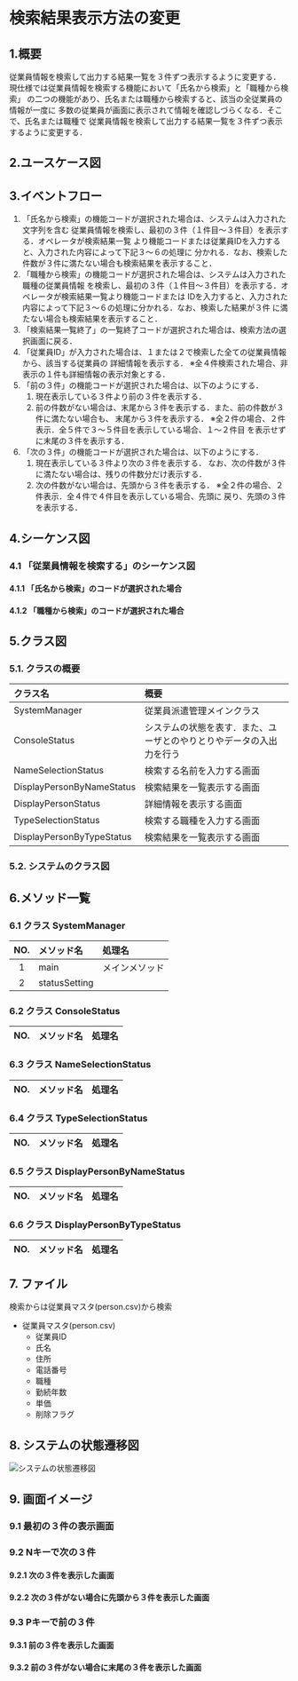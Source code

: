 # 検索結果表示方法の変更

## 1.概要
従業員情報を検索して出力する結果一覧を３件ずつ表示するように変更する．
現仕様では従業員情報を検索する機能において「氏名から検索」と「職種から検索」
の二つの機能があり、氏名または職種から検索すると、該当の全従業員の情報が一度に
多数の従業員が画面に表示されて情報を確認しづらくなる．そこで、氏名または職種で
従業員情報を検索して出力する結果一覧を３件ずつ表示するように変更する．

## 2.ユースケース図


## 3.イベントフロー
1. 「氏名から検索」の機能コードが選択された場合は、システムは入力された文字列を含む
従業員情報を検索し、最初の３件（１件目～３件目）を表示する．オペレータが検索結果一覧
より機能コードまたは従業員IDを入力すると、入力された内容によって下記３～６の処理に
分かれる．なお、検索した件数が３件に満たない場合も検索結果を表示すること．
2. 「職種から検索」の機能コードが選択された場合は、システムは入力された職種の従業員情報
を検索し、最初の３件（１件目～３件目）を表示する．オペレータが検索結果一覧より機能コードまたは
IDを入力すると、入力された内容によって下記３～６の処理に分かれる．なお、検索した結果が３件
に満たない場合も検索結果を表示すること．
3. 「検索結果一覧終了」の一覧終了コードが選択された場合は、検索方法の選択画面に戻る．
4. 「従業員ID」が入力された場合は、１または２で検索した全ての従業員情報から、該当する従業員の
詳細情報を表示する．
※全４件検索された場合、非表示の１件も詳細情報の表示対象とする．
5. 「前の３件」の機能コードが選択された場合は、以下のようにする．
	1. 現在表示している３件より前の３件を表示する．
	2. 前の件数がない場合は、末尾から３件を表示する．また、前の件数が３件に満たない場合も、
	末尾から３件を表示する．
	※全２件の場合、２件表示．全５件で３～５件目を表示している場合、１～２件目
	を表示せずに末尾の３件を表示する．
6. 「次の３件」の機能コードが選択された場合は、以下のようにする．
	1. 現在表示している３件より次の３件を表示する．
	なお、次の件数が３件に満たない場合は、残りの件数分だけ表示する．
	2. 次の件数がない場合は、先頭から３件を表示する．
	※全２件の場合、２件表示．全４件で４件目を表示している場合、先頭に
	戻り、先頭の３件を表示する．

## 4.シーケンス図

### 4.1 「従業員情報を検索する」のシーケンス図

#### 4.1.1 「氏名から検索」のコードが選択された場合

#### 4.1.2 「職種から検索」のコードが選択された場合

## 5.クラス図

### 5.1. クラスの概要
|クラス名|概要|
|:-------|:---|
|SystemManager|従業員派遣管理メインクラス|
|ConsoleStatus|システムの状態を表す．また、ユーザとのやりとりやデータの入出力を行う|
|NameSelectionStatus|検索する名前を入力する画面|
|DisplayPersonByNameStatus|検索結果を一覧表示する画面|
|DisplayPersonStatus|詳細情報を表示する画面|
|TypeSelectionStatus|検索する職種を入力する画面|
|DisplayPersonByTypeStatus|検索結果を一覧表示する画面|

### 5.2. システムのクラス図

## 6.メソッド一覧

### 6.1 クラス SystemManager
|NO.|メソッド名|処理名|
|:-:|:---------|:-----|
|1|main|メインメソッド|
|2|statusSetting|

### 6.2 クラス ConsoleStatus
|NO.|メソッド名|処理名|
|:-:|:---------|:-----|

### 6.3 クラス NameSelectionStatus
|NO.|メソッド名|処理名|
|:-:|:---------|:-----|

### 6.4 クラス TypeSelectionStatus
|NO.|メソッド名|処理名|
|:-:|:---------|:-----|

### 6.5 クラス DisplayPersonByNameStatus
|NO.|メソッド名|処理名|
|:-:|:---------|:-----|

### 6.6 クラス DisplayPersonByTypeStatus
|NO.|メソッド名|処理名|
|:-:|:---------|:-----|

## 7. ファイル
検索からは従業員マスタ(person.csv)から検索
- 従業員マスタ(person.csv)
	- 従業員ID
	- 氏名
	- 住所
	- 電話番号
	- 職種
	- 勤続年数
	- 単価
	- 削除フラグ

## 8. システムの状態遷移図
![システムの状態遷移図](jpg/sys-1.jpg)
## 9. 画面イメージ

### 9.1 最初の３件の表示画面

### 9.2 Nキーで次の３件
#### 9.2.1 次の３件を表示した画面

#### 9.2.2 次の３件がない場合に先頭から３件を表示した画面

### 9.3 Pキーで前の３件
#### 9.3.1 前の３件を表示した画面

#### 9.3.2 前の３件がない場合に末尾の３件を表示した画面

